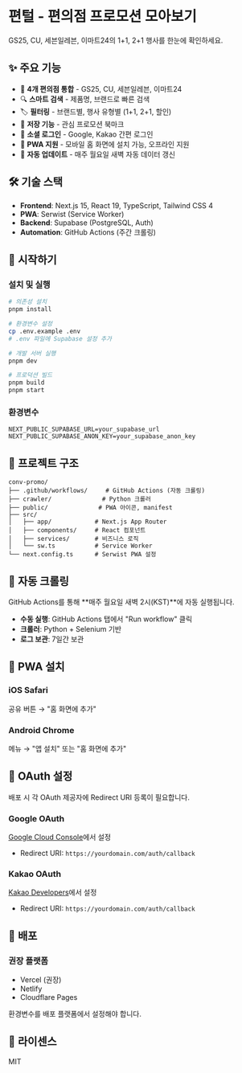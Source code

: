 # 편털 - 편의점 프로모션 모아보기

GS25, CU, 세븐일레븐, 이마트24의 1+1, 2+1 행사를 한눈에 확인하세요.

## ✨ 주요 기능

- 🏪 **4개 편의점 통합** - GS25, CU, 세븐일레븐, 이마트24
- 🔍 **스마트 검색** - 제품명, 브랜드로 빠른 검색
- 🏷️ **필터링** - 브랜드별, 행사 유형별 (1+1, 2+1, 할인)
- 💾 **저장 기능** - 관심 프로모션 북마크
- 🔐 **소셜 로그인** - Google, Kakao 간편 로그인
- 📱 **PWA 지원** - 모바일 홈 화면에 설치 가능, 오프라인 지원
- 🤖 **자동 업데이트** - 매주 월요일 새벽 자동 데이터 갱신

## 🛠 기술 스택

- **Frontend**: Next.js 15, React 19, TypeScript, Tailwind CSS 4
- **PWA**: Serwist (Service Worker)
- **Backend**: Supabase (PostgreSQL, Auth)
- **Automation**: GitHub Actions (주간 크롤링)

## 🚀 시작하기

### 설치 및 실행

```bash
# 의존성 설치
pnpm install

# 환경변수 설정
cp .env.example .env
# .env 파일에 Supabase 설정 추가

# 개발 서버 실행
pnpm dev

# 프로덕션 빌드
pnpm build
pnpm start
```

### 환경변수

```env
NEXT_PUBLIC_SUPABASE_URL=your_supabase_url
NEXT_PUBLIC_SUPABASE_ANON_KEY=your_supabase_anon_key
```

## 📁 프로젝트 구조

```
conv-promo/
├── .github/workflows/     # GitHub Actions (자동 크롤링)
├── crawler/              # Python 크롤러
├── public/              # PWA 아이콘, manifest
├── src/
│   ├── app/            # Next.js App Router
│   ├── components/     # React 컴포넌트
│   ├── services/       # 비즈니스 로직
│   └── sw.ts           # Service Worker
└── next.config.ts      # Serwist PWA 설정
```

## 🤖 자동 크롤링

GitHub Actions를 통해 **매주 월요일 새벽 2시(KST)**에 자동 실행됩니다.

- **수동 실행**: GitHub Actions 탭에서 "Run workflow" 클릭
- **크롤러**: Python + Selenium 기반
- **로그 보관**: 7일간 보관

## 📱 PWA 설치

### iOS Safari
공유 버튼 → "홈 화면에 추가"

### Android Chrome
메뉴 → "앱 설치" 또는 "홈 화면에 추가"

## 🔑 OAuth 설정

배포 시 각 OAuth 제공자에 Redirect URI 등록이 필요합니다.

### Google OAuth
[Google Cloud Console](https://console.cloud.google.com/)에서 설정
- Redirect URI: `https://yourdomain.com/auth/callback`

### Kakao OAuth
[Kakao Developers](https://developers.kakao.com/)에서 설정
- Redirect URI: `https://yourdomain.com/auth/callback`

## 🚢 배포

### 권장 플랫폼
- Vercel (권장)
- Netlify
- Cloudflare Pages

환경변수를 배포 플랫폼에서 설정해야 합니다.

## 📄 라이센스

MIT
